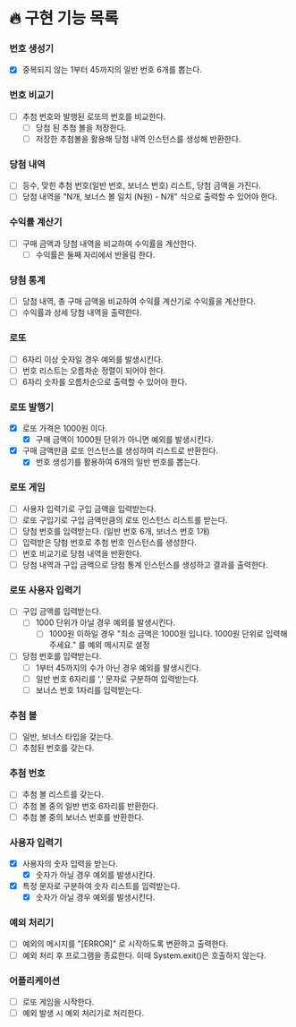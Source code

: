 

 # 🔥 구현 기능 목록

### 번호 생성기
 - [x] 중복되지 않는 1부터 45까지의 일반 번호 6개를 뽑는다.

### 번호 비교기
- [ ] 추첨 번호와 발행된 로또의 번호를 비교한다.
  - [ ] 당첨 된 추첨 볼을 저장한다.
  - [ ] 저장한 추첨볼을 활용해 당첨 내역 인스턴스를 생성해 반환한다.

### 당첨 내역
- [ ] 등수, 맞힌 추첨 번호(일반 번호, 보너스 번호) 리스트, 당첨 금액을 가진다.
- [ ] 당첨 내역을 "N개, 보너스 볼 일치 (N원) - N개" 식으로 출력할 수 있어야 한다.

### 수익률 계산기
- [ ] 구매 금액과 당첨 내역을 비교하여 수익률을 계산한다.
    - [ ] 수익률은 둘째 자리에서 반올림 한다.

### 당첨 통계
- [ ] 당첨 내역, 총 구매 금액을 비교하여 수익률 계산기로 수익률을 계산한다.
- [ ] 수익률과 상세 당첨 내역을 출력한다.

### 로또
- [ ] 6자리 이상 숫자일 경우 예외를 발생시킨다.
- [ ] 번호 리스트는 오름차순 정렬이 되어야 한다.
- [ ] 6자리 숫자를 오름차순으로 출력할 수 있어야 한다.

### 로또 발행기
- [x] 로또 가격은 1000원 이다.
  - [x] 구매 금액이 1000원 단위가 아니면 예외를 발생시킨다.
- [x] 구매 금액만큼 로또 인스턴스를 생성하여 리스트로 반환한다.
  - [x] 번호 생성기를 활용하여 6개의 일반 번호를 뽑는다.

### 로또 게임
- [ ] 사용자 입력기로 구입 금액을 입력받는다.
- [ ] 로또 구입기로 구입 금액만큼의 로또 인스턴스 리스트를 받는다.
- [ ] 당첨 번호를 입력받는다. (일반 번호 6개, 보너스 번호 1개)
- [ ] 입력받은 당첨 번호로 추첨 번호 인스턴스를 생성한다.
- [ ] 번호 비교기로 당첨 내역을 반환한다.
- [ ] 당첨 내역과 구입 금액으로 당첨 통계 인스턴스를 생성하고 결과를 출력한다.

### 로또 사용자 입력기
- [ ] 구입 금액를 입력받는다.
  - [ ] 1000 단위가 아닐 경우 예외를 발생시킨다.
    - [ ] 1000원 이하일 경우 "최소 금액은 1000원 입니다. 1000원 단위로 입력해주세요." 를 예외 메시지로 설정
- [ ] 당첨 번호를 입력받는다.
  - [ ] 1부터 45까지의 수가 아닌 경우 예외를 발생시킨다.
  - [ ] 일반 번호 6자리를 ',' 문자로 구분하여 입력받는다.
  - [ ] 보너스 번호 1자리를 입력받는다.

### 추첨 볼
- [ ] 일반, 보너스 타입을 갖는다.
- [ ] 추첨된 번호를 갖는다.

### 추첨 번호
- [ ] 추첨 볼 리스트를 갖는다.
- [ ] 추첨 볼 중의 일반 번호 6자리를 반환한다. 
- [ ] 추첨 볼 중의 보너스 번호를 반환한다.

### 사용자 입력기
- [x] 사용자의 숫자 입력을 받는다.
  - [x] 숫자가 아닐 경우 예외를 발생시킨다.
- [x] 특정 문자로 구분하여 숫자 리스트를 입력받는다.
  - [x] 숫자가 아닐 경우 예외를 발생시킨다.

### 예외 처리기
- [ ] 예외의 메시지를 "[ERROR]" 로 시작하도록 변환하고 출력한다.
- [ ] 예외 처리 후 프로그램을 종료한다. 이때 System.exit()은 호출하지 않는다.

### 어플리케이션
- [ ] 로또 게임을 시작한다.
- [ ] 예외 발생 시 예외 처리기로 처리한다.